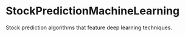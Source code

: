 # StockPredictionMachineLearning
Stock prediction algorithms that feature deep learning techniques.

